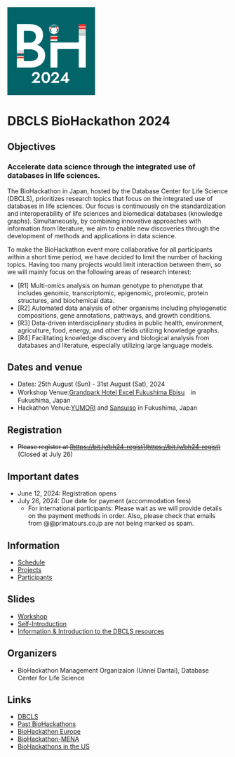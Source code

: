 <img src="./images/bh24-logo.png" width="200">

# DBCLS BioHackathon 2024

## Objectives

### Accelerate data science through the integrated use of databases in life sciences.

The BioHackathon in Japan, hosted by the Database Center for Life Science (DBCLS), prioritizes research topics that focus on the integrated use of databases in life sciences. Our focus is continuously on the standardization and interoperability of life sciences and biomedical databases (knowledge graphs). Simultaneously, by combining innovative approaches with information from literature, we aim to enable new discoveries through the development of methods and applications in data science.

To make the BioHackathon event more collaborative for all participants within a short time period, we have decided to limit the number of hacking topics. Having too many projects would limit interaction between them, so we will mainly focus on the following areas of research interest:

* [R1] Multi-omics analysis on human genotype to phenotype that includes genomic, transcriptomic, epigenomic, proteomic, protein structures, and biochemical data.
* [R2] Automated data analysis of other organisms including phylogenetic compositions, gene annotations, pathways, and growth conditions.
* [R3] Data-driven interdisciplinary studies in public health, environment, agriculture, food, energy, and other fields utilizing knowledge graphs.
* [R4] Facilitating knowledge discovery and biological analysis from databases and literature, especially utilizing large language models.

## Dates and venue

- Dates: 25th August (Sun) - 31st August (Sat), 2024
- Workshop Venue:[Grandpark Hotel Excel Fukushima Ebisu](https://grandpark-ex.jp/fukushima/)　in Fukushima, Japan
- Hackathon Venue:[YUMORI](https://yumori-hostel.jp/en/access/) and [Sansuiso](https://www.sansuiso.jp/en/) in Fukushima, Japan

## Registration

- <s>Please register at [https://bit.ly/bh24-regist](https://bit.ly/bh24-regist)</s> (Closed at July 26)

## Important dates

- June 12, 2024: Registration opens
- July 26, 2024: Due date for payment (accommodation fees)
  - For international participants: Please wait as we will provide details on the payment methods in order. Also, please check that emails from @@primatours.co.jp are not being marked as spam.

<!-- Note: Registration may be restricted if the number of participants exceeds the capacity.-->

## Information

- [Schedule](https://github.com/dbcls/bh24/wiki/Schedule)
- [Projects](https://github.com/dbcls/bh24/wiki/Projects)
- [Participants](https://github.com/dbcls/bh24/wiki/Participants)

## Slides

- [Workshop](https://docs.google.com/presentation/d/1qmvOMOf3X_-XnbgyC-eU4-DDuX0NpzIjziMW300i5Z8/edit#slide=id.g281783b2445_0_0)
- [Self-Introduction](https://docs.google.com/presentation/d/16XNAIh2MAXmaEXL7RXQvmtJyOFJ-UsQJkm_sRFWVhKg/edit#slide=id.p)
- [Information & Introduction to the DBCLS resources](https://docs.google.com/presentation/d/1lZrgR3hM8oIB40XdwPYRsZxbnbjcCWQ7zOmhK55FftU/edit#slide=id.p)

## Organizers

- BioHackathon Management Organizaion (Unnei Dantai), Database Center for Life Science

## Links

- [DBCLS](https://dbcls.rois.ac.jp/)
- [Past BioHackathons](http://biohackathon.org/)
- [BioHackathon Europe](https://biohackathon-europe.org/)
- [BioHackathon-MENA](https://github.com/biohackathon-mena)
- [BioHackathons in the US](https://biohackathons.github.io/)

<!--
## History of BioHackathon

A long time ago in a galaxy far, far away..

See [biohackathon.org](http://biohackathon.org/).
-->
